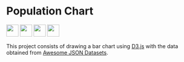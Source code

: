 # Population Chart

<a href="https://www.javascript.com/"><img src="https://upload.wikimedia.org/wikipedia/commons/6/6a/JavaScript-logo.png" width="32"></a>
<a href="https://getbootstrap.com/"><img src="https://getbootstrap.com/docs/4.1/assets/img/bootstrap-stack.png" width="32"></a>
<a href="https://jquery.com/"><img src="https://icon2.kisspng.com/20180502/heq/kisspng-web-development-jquery-ui-javascript-computer-icon-jqlogo-5ae94a5d3322d7.6814333115252383652095.jpg" width="32"></a>
<a href="https://d3js.org/"><img src="https://avatars1.githubusercontent.com/u/1562726?s=200&v=4" width="32"></a>

This project consists of drawing a bar chart using [D3.js] with the data obtained from [Awesome JSON Datasets].


[D3.js]: https://d3js.org/
[Awesome JSON Datasets]: https://github.com/jdorfman/awesome-json-datasets
